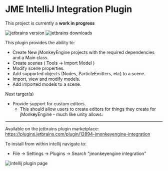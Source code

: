 JME IntelliJ Integration Plugin
=

This project is currently a **work in progress**

![jetbrains version](https://img.shields.io/jetbrains/plugin/v/12894-scala.svg) ![jetbrains downloads](https://img.shields.io/jetbrains/plugin/d/12894-scala.svg)

This plugin provides the ability to:
- Create New jMonkeyEngine projects with the required dependencies and a Main class.
- Create scenes ( Tools -> Import Model )
- Modify scene properties.
- Add supported objects (Nodes, ParticleEmitters, etc) to a scene.
- Import, view and modify models.
- Add imported models to a scene.

Next target(s)
- Provide support for custom editors.
    - This should allow users to create editors for things they create for jMonkeyEngine - much like unity allows.
 


---

Available on the jetbrains plugin marketplace: https://plugins.jetbrains.com/plugin/12894-jmonkeyengine-integration

To install from within intellij navigate to:

- File -> Settings -> Plugins -> Search "jmonkeyengine integration"

![intellij plugin page](https://i.ibb.co/P6FCxMF/image.png)



  
